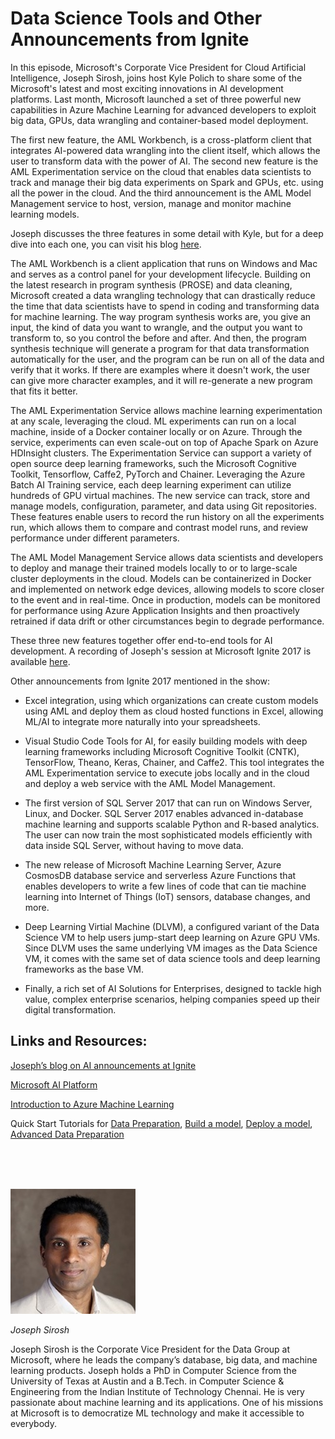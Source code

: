 # Data Science Tools and Other Announcements from Ignite

In this episode, Microsoft's Corporate Vice President for Cloud Artificial Intelligence, Joseph Sirosh, joins host Kyle Polich to share some of the Microsoft's latest and most exciting innovations in AI development platforms. Last month, Microsoft launched a set of three powerful new capabilities in Azure Machine Learning for advanced developers to exploit big data, GPUs, data wrangling and container-based model deployment. 

The first new feature, the AML Workbench, is a cross-platform client that integrates AI-powered data wrangling into the client itself, which allows the user to transform data with the power of AI. The second new feature is the AML Experimentation service on the cloud that enables data scientists to track and manage their big data experiments on Spark and GPUs, etc. using all the power in the cloud. And the third announcement is the AML Model Management service to host, version, manage and monitor machine learning models.

Joseph discusses the three features in some detail with Kyle, but for a deep dive into each one, you can visit his blog [here](https://azure.microsoft.com/en-us/blog/diving-deep-into-what-s-new-with-azure-machine-learning/).

The AML Workbench is a client application that runs on Windows and Mac and serves as a control panel for your development lifecycle. Building on the latest research in program synthesis (PROSE) and data cleaning,  Microsoft created a data wrangling technology that can drastically reduce the time that data scientists have to spend in coding and transforming data for machine learning. The way program synthesis works are, you give an input, the kind of data you want to wrangle, and the output you want to transform to, so you control the before and after. And then, the program synthesis technique will generate a program for that data transformation automatically for the user, and the program can be run on all of the data and verify that it works. If there are examples where it doesn't work, the user can give more character examples, and it will re-generate a new program that fits it better. 

The AML Experimentation Service allows machine learning experimentation at any scale, leveraging the cloud. ML experiments can run on a local machine, inside of a Docker container locally or on Azure. Through the service, experiments can even scale-out on top of Apache Spark on Azure HDInsight clusters.  The Experimentation Service can support a variety of open source deep learning frameworks, such the Microsoft Cognitive Toolkit, Tensorflow, Caffe2, PyTorch and Chainer. Leveraging the Azure Batch AI Training service, each deep learning experiment can utilize hundreds of GPU virtual machines. The new service can track, store and manage models, configuration, parameter, and data using Git repositories. These features enable users to record the run history on all the experiments run, which allows them to compare and contrast model runs, and review performance under different parameters.

The AML Model Management Service allows data scientists and developers to deploy and manage their trained models locally to or to large-scale cluster deployments in the cloud. Models can be containerized in Docker and implemented on network edge devices, allowing models to score closer to the event and in real-time. Once in production, models can be monitored for performance using Azure Application Insights and then proactively retrained if data drift or other circumstances begin to degrade performance. 

These three new features together offer end-to-end tools for AI development. A recording of Joseph's session at Microsoft Ignite 2017 is available [here](https://www.youtube.com/watch?v=MUqo-lsAKgQ&feature=youtu.be). 

Other announcements from Ignite 2017 mentioned in the show:

- Excel integration, using which organizations can create custom models using AML and deploy them as cloud hosted functions in Excel, allowing ML/AI to integrate more naturally into your spreadsheets.

- Visual Studio Code Tools for AI, for easily building models with deep learning frameworks including Microsoft Cognitive Toolkit (CNTK), TensorFlow, Theano, Keras, Chainer, and Caffe2. This tool integrates the AML Experimentation service to execute jobs locally and in the cloud and deploy a web service with the AML Model Management.

- The first version of SQL Server 2017 that can run on Windows Server, Linux, and Docker. SQL Server 2017 enables advanced in-database machine learning and supports scalable Python and R-based analytics. The user can now train the most sophisticated models efficiently with data inside SQL Server, without having to move data. 

- The new release of Microsoft Machine Learning Server,
Azure CosmosDB database service and serverless Azure Functions that enables developers to write a few lines of code that can tie machine learning into Internet of Things (IoT) sensors, database changes, and more.

- Deep Learning Virtial Machine (DLVM), a configured variant of the Data Science VM to help users jump-start deep learning on Azure GPU VMs. Since DLVM uses the same underlying VM images as the Data Science VM, it comes with the same set of data science tools and deep learning frameworks as the base VM.

- Finally, a rich set of AI Solutions for Enterprises, designed to tackle high value, complex enterprise scenarios, helping companies speed up their digital transformation.

## Links and Resources:

[Joseph’s blog on AI announcements at Ignite](https://azure.microsoft.com/en-us/blog/tools-for-the-ai-driven-digital-transformation/)

[Microsoft AI Platform](https://www.google.com/url?hl=en&q=http://azure.com/ai&source=gmail&ust=1507326032660000&usg=AFQjCNFjp9L4liYt8Io9oQjEpczWOPT3rA)

[Introduction to Azure Machine Learning](https://docs.microsoft.com/en-us/azure/machine-learning/preview/overview-what-is-azure-ml)

Quick Start Tutorials for [Data Preparation](https://docs.microsoft.com/en-us/azure/machine-learning/preview/tutorial-classifying-iris-part-1), [Build a model](https://docs.microsoft.com/en-us/azure/machine-learning/preview/tutorial-classifying-iris-part-2), [Deploy a model](https://docs.microsoft.com/en-us/azure/machine-learning/preview/tutorial-classifying-iris-part-3), [Advanced Data Preparation](https://docs.microsoft.com/en-us/azure/machine-learning/preview/tutorial-bikeshare-dataprep)


<br/><br/><br/>

<div class="row">
	<div class="col-xs-12 col-sm-3">
		<img alt="Joseph Sirosh" src="src-data-science-tools-and-other-announcements-from-ignite/joseph-sirosh.jpg" />
		<br/>
		<p><i>Joseph Sirosh</i></p>
	</div>
	<div class="col-xs-12 col-sm-9">
		Joseph Sirosh is the Corporate Vice President for the Data Group at Microsoft, where he leads the company’s database, big data, and machine learning products. Joseph holds a PhD in Computer Science from the University of Texas at Austin and a B.Tech. in Computer Science & Engineering from the Indian Institute of Technology Chennai. He is very passionate about machine learning and its applications. One of his missions at Microsoft is to democratize ML technology and make it accessible to everybody.
	</div>
</div>
